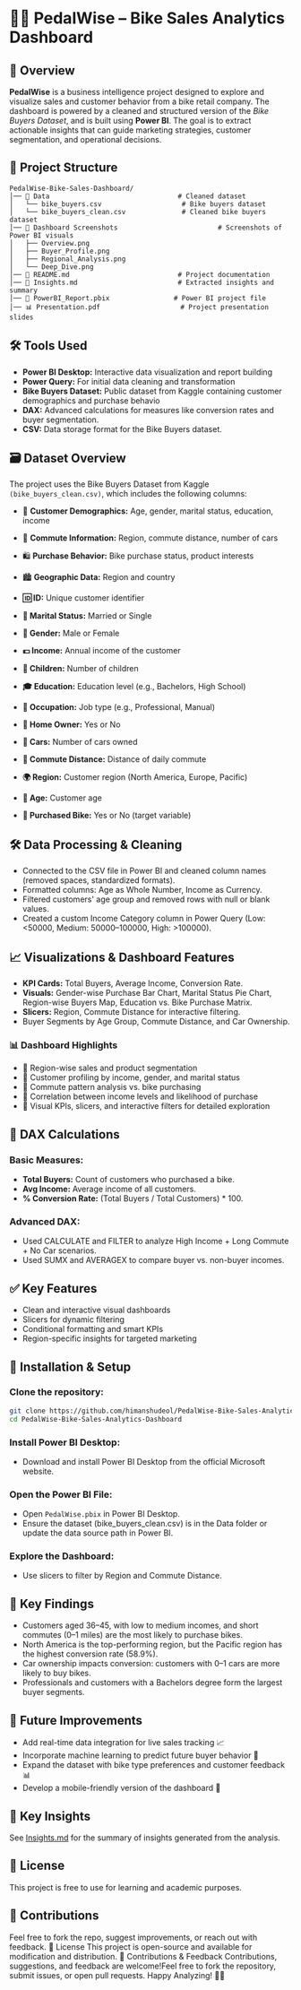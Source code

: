 # 🚴‍♂️ PedalWise – Bike Sales Analytics Dashboard

## 📘 Overview
**PedalWise** is a business intelligence project designed to explore and visualize sales and customer behavior from a bike retail company. The dashboard is powered by a cleaned and structured version of the *Bike Buyers Dataset*, and is built using **Power BI**. The goal is to extract actionable insights that can guide marketing strategies, customer segmentation, and operational decisions.

## 📁 Project Structure

```
PedalWise-Bike-Sales-Dashboard/
│── 📂 Data                                # Cleaned dataset
│   └── bike_buyers.csv                    # Bike buyers dataset
│   └── bike_buyers_clean.csv              # Cleaned bike buyers dataset
│── 📂 Dashboard Screenshots                         # Screenshots of Power BI visuals
│   ├── Overview.png
│   ├── Buyer_Profile.png
│   ├── Regional_Analysis.png
│   └── Deep_Dive.png
│── 📄 README.md                           # Project documentation
│── 📄 Insights.md                         # Extracted insights and summary
│── 🧠 PowerBI_Report.pbix                # Power BI project file
│── 📊 Presentation.pdf                    # Project presentation slides
```

## 🛠️ Tools Used
- **Power BI Desktop:** Interactive data visualization and report building
- **Power Query:** For initial data cleaning and transformation
- **Bike Buyers Dataset:** Public dataset from Kaggle containing customer demographics and purchase behavio
- **DAX:** Advanced calculations for measures like conversion rates and buyer segmentation.
- **CSV:** Data storage format for the Bike Buyers dataset.

## 🗃️ Dataset Overview
The project uses the Bike Buyers Dataset from Kaggle ```(bike_buyers_clean.csv)```, which includes the following columns:
- 👤 **Customer Demographics:** Age, gender, marital status, education, income
- 🚗 **Commute Information:** Region, commute distance, number of cars
- 🛍️ **Purchase Behavior:** Bike purchase status, product interests
- 🏙️ **Geographic Data:** Region and country

- **🆔 ID:** Unique customer identifier
- **💍 Marital Status:** Married or Single
- **👤 Gender:** Male or Female
- **💵 Income:** Annual income of the customer
- **👶 Children:** Number of children
- **🎓 Education:** Education level (e.g., Bachelors, High School)
- **💼 Occupation:** Job type (e.g., Professional, Manual)
- **🏡 Home Owner:** Yes or No
- **🚗 Cars:** Number of cars owned
- **🚴 Commute Distance:** Distance of daily commute
- **🌍 Region:** Customer region (North America, Europe, Pacific)
- **🎂 Age:** Customer age
- **🛒 Purchased Bike:** Yes or No (target variable)

## 🛠️ Data Processing & Cleaning
- Connected to the CSV file in Power BI and cleaned column names (removed spaces, standardized formats).
- Formatted columns: Age as Whole Number, Income as Currency.
- Filtered customers' age group and removed rows with null or blank values.
- Created a custom Income Category column in Power Query (Low: <50000, Medium: 50000–100000, High: >100000).

## 📈 Visualizations & Dashboard Features

- **KPI Cards:** Total Buyers, Average Income, Conversion Rate.
- **Visuals:** Gender-wise Purchase Bar Chart, Marital Status Pie Chart, Region-wise Buyers Map, Education vs. Bike Purchase Matrix.
- **Slicers:** Region, Commute Distance for interactive filtering.
- Buyer Segments by Age Group, Commute Distance, and Car Ownership.

### 📊 Dashboard Highlights
- 📍 Region-wise sales and product segmentation
- 👥 Customer profiling by income, gender, and marital status
- 🚗 Commute pattern analysis vs. bike purchasing
- 💸 Correlation between income levels and likelihood of purchase
- 🧭 Visual KPIs, slicers, and interactive filters for detailed exploration

## 📝 DAX Calculations
### Basic Measures:
- **Total Buyers:** Count of customers who purchased a bike.
- **Avg Income:** Average income of all customers.
- **% Conversion Rate:** (Total Buyers / Total Customers) * 100.

### Advanced DAX:
- Used CALCULATE and FILTER to analyze High Income + Long Commute + No Car scenarios.
- Used SUMX and AVERAGEX to compare buyer vs. non-buyer incomes.

## ✅ Key Features
- Clean and interactive visual dashboards
- Slicers for dynamic filtering
- Conditional formatting and smart KPIs
- Region-specific insights for targeted marketing

## 🔧 Installation & Setup

### Clone the repository:
```sh
git clone https://github.com/himanshudeol/PedalWise-Bike-Sales-Analytics-Dashboard.git
cd PedalWise-Bike-Sales-Analytics-Dashboard
```

### Install Power BI Desktop:
- Download and install Power BI Desktop from the official Microsoft website.

### Open the Power BI File:
- Open ```PedalWise.pbix``` in Power BI Desktop.
- Ensure the dataset (bike_buyers_clean.csv) is in the Data folder or update the data source path in Power BI.

### Explore the Dashboard:
- Use slicers to filter by Region and Commute Distance.


## 🚀 Key Findings

- Customers aged 36–45, with low to medium incomes, and short commutes (0–1 miles) are the most likely to purchase bikes.
- North America is the top-performing region, but the Pacific region has the highest conversion rate (58.9%).
- Car ownership impacts conversion: customers with 0–1 cars are more likely to buy bikes.
- Professionals and customers with a Bachelors degree form the largest buyer segments.

## 🚀 Future Improvements

- Add real-time data integration for live sales tracking 📈
- Incorporate machine learning to predict future buyer behavior 🤖
- Expand the dataset with bike type preferences and customer feedback 📊
- Develop a mobile-friendly version of the dashboard 📱

## 🚀 Key Insights
See [Insights.md](Insights.md) for the summary of insights generated from the analysis.

## 📜 License
This project is free to use for learning and academic purposes.

## 🙌 Contributions
Feel free to fork the repo, suggest improvements, or reach out with feedback.
📜 License
This project is open-source and available for modification and distribution.
📩 Contributions & Feedback
Contributions, suggestions, and feedback are welcome!Feel free to fork the repository, submit issues, or open pull requests.
Happy Analyzing! 🚴‍♀️

